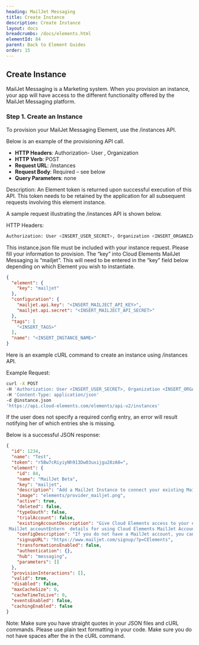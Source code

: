```yaml
---
heading: MailJet Messaging
title: Create Instance
description: Create Instance
layout: docs
breadcrumbs: /docs/elements.html
elementId: 84
parent: Back to Element Guides
order: 15
---
```


## Create Instance

MailJet Messaging is a Marketing system. When you provision an instance, your app will have access to the different functionality offered by the MailJet Messaging platform.

### Step 1. Create an Instance

To provision your MailJet Messaging Element, use the /instances API.

Below is an example of the provisioning API call.

* __HTTP Headers__: Authorization- User <user secret>, Organization <organization secret>
* __HTTP Verb__: POST
* __Request URL__: /instances
* __Request Body__: Required – see below
* __Query Parameters__: none

Description: An Element token is returned upon successful execution of this API. This token needs to be retained by the application for all subsequent requests involving this element instance.

A sample request illustrating the /instances API is shown below.

HTTP Headers:

```bash
Authorization: User <INSERT_USER_SECRET>, Organization <INSERT_ORGANIZATION_SECRET>

```
This instance.json file must be included with your instance request.  Please fill your information to provision.  The “key” into Cloud Elements MailJet Messaging is “mailjet”.  This will need to be entered in the “key” field below depending on which Element you wish to instantiate.

```json
{
  "element": {
    "key": "mailjet"
  },
  "configuration": {
    "mailjet.api.key": "<INSERT_MAILJECT_API_KEY>",
    "mailjet.api.secret": "<INSERT_MAILJECT_API_SECRET>"
  },
  "tags": [
    "<INSERT_TAGS>"
  ],
  "name": "<INSERT_INSTANCE_NAME>"
}
```

Here is an example cURL command to create an instance using /instances API.

Example Request:

```bash
curl -X POST
-H 'Authorization: User <INSERT_USER_SECRET>, Organization <INSERT_ORGANIZATION_SECRET>'
-H 'Content-Type: application/json'
-d @instance.json
'https://api.cloud-elements.com/elements/api-v2/instances'
```

If the user does not specify a required config entry, an error will result notifying her of which entries she is missing.

Below is a successful JSON response:

```json
{
  "id": 1234,
  "name": "Test",
  "token": "r5Bw7cRiyiyNh913Dw03uxijgu28zA0=",
  "element": {
    "id": 84,
    "name": "MailJet Beta",
    "key": "mailjet",
    "description": "Add a MailJet Instance to connect your existing MailJet account to the Messaging Hub, allowing you to send, receive and manage email and SMS messages etc. across multiple Messaging Elements. You will need your MailJet account information, or use our trial account to add an instance.",
    "image": "elements/provider_mailjet.png",
    "active": true,
    "deleted": false,
    "typeOauth": false,
    "trialAccount": false,
    "existingAccountDescription": "Give Cloud Elements access to your existing
 MailJet accountEntern  details for using Cloud Elements MailJet Account",
    "configDescription": "If you do not have a MailJet account, you can create one at MailJet",
    "signupURL": "https://www.mailjet.com/signup/?p=CElements",
    "transformationsEnabled": false,
    "authentication": {},
    "hub": "messaging",
    "parameters": []
  },
  "provisionInteractions": [],
  "valid": true,
  "disabled": false,
  "maxCacheSize": 0,
  "cacheTimeToLive": 0,
  "eventsEnabled": false,
  "cachingEnabled": false
}
```

Note:  Make sure you have straight quotes in your JSON files and cURL commands.  Please use plain text formatting in your code.  Make sure you do not have spaces after the in the cURL command.

